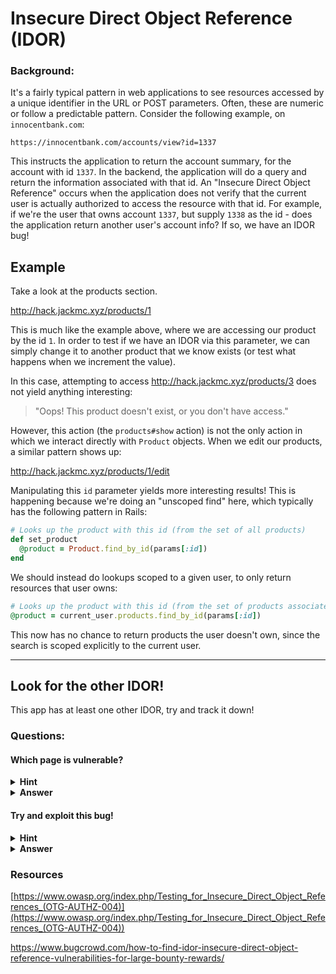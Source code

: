 # Insecure Direct Object Reference (IDOR)

### Background:
It's a fairly typical pattern in web applications to see resources accessed by a unique identifier in the URL or POST parameters. Often, these are numeric or follow a predictable pattern. Consider the following example, on `innocentbank.com`:

`https://innocentbank.com/accounts/view?id=1337`

This instructs the application to return the account summary, for the account with id `1337`. In the backend, the application will do a query and return the information associated with that id. An "Insecure Direct Object Reference" occurs when the application does not verify that the current user is actually authorized to access the resource with that id. For example, if we're the user that owns account `1337`, but supply `1338` as the id - does the application return another user's account info? If so, we have an IDOR bug!

## Example

Take a look at the products section.

http://hack.jackmc.xyz/products/1

This is much like the example above, where we are accessing our product by the id `1`. In order to test if we have an IDOR via this parameter, we can simply change it to another product that we know exists (or test what happens when we increment the value).

In this case, attempting to access http://hack.jackmc.xyz/products/3 does not yield anything interesting:
> "Oops! This product doesn't exist, or you don't have access."

However, this action (the `products#show` action) is not the only action in which we interact directly with `Product` objects. When we edit our products, a similar pattern shows up:

http://hack.jackmc.xyz/products/1/edit

Manipulating this `id` parameter yields more interesting results! This is happening because we're doing an "unscoped find" here, which typically has the following pattern in Rails:

```ruby
# Looks up the product with this id (from the set of all products)
def set_product
  @product = Product.find_by_id(params[:id])
end
```

We should instead do lookups scoped to a given user, to only return resources that user owns:

```ruby
# Looks up the product with this id (from the set of products associated to this user)
@product = current_user.products.find_by_id(params[:id])
```

This now has no chance to return products the user doesn't own, since the search is scoped explicitly to the current user.


---
## Look for the other IDOR!
This app has at least one other IDOR, try and track it down!

### Questions:
#### Which page is vulnerable?
<details>
  <summary><b>Hint</b></summary>
  Try changing any numerical IDs you see - even ones that aren't
  in URLs!
  </details>

<details>
  <summary><b>Answer</b></summary>
  The endpoint at POST http://hack.jackmc.xyz/shops/3/edit has an
  IDOR vulnerability.
</details>

#### Try and exploit this bug!
<details>
  <summary><b>Hint</b></summary>
  Make a normal, legitimate request to update your own shop. See if you can manipulate it in a way that would act on a different shop.
</details>

<details>
  <summary><b>Answer</b></summary>
  Use dev tools to edit the <code>action</code> of the <code>form</code> tag here to reference a different id (right click and select "inspect" or "inspect element" to open this up).

  Alternatively, capture and replay the POST request to http://hack.jackmc.xyz/shops/1 that occurs on an update. Change the id value, and see if another shop is updated instead.

  How to do this:
  * If you are using a proxy like [Burp](https://portswigger.net/burp/communitydownload) or [OWASP ZAP](https://www.owasp.org/index.php/OWASP_Zed_Attack_Proxy_Project), you can capture and replay requests.
  * In dev tools in your browser it is also possible to edit and resend.
</details>


### Resources

[https://www.owasp.org/index.php/Testing_for_Insecure_Direct_Object_References_(OTG-AUTHZ-004)](https://www.owasp.org/index.php/Testing_for_Insecure_Direct_Object_References_(OTG-AUTHZ-004))

https://www.bugcrowd.com/how-to-find-idor-insecure-direct-object-reference-vulnerabilities-for-large-bounty-rewards/
